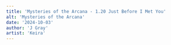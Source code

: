 ```yaml
---
title: 'Mysteries of the Arcana - 1.20 Just Before I Met You'
alt: 'Mysteries of the Arcana'
date: '2024-10-03'
author: 'J Gray'
artist: 'Keira'
---
```

